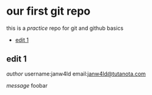 
# our first git repo
this is a _practice_ repo for git and github basics

- [edit 1](#edit-1)

## edit 1
*author*
username:janw4ld
email:janw4ld@tutanota.com

*message*
foobar
